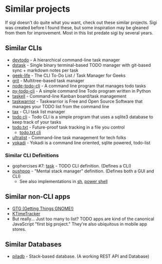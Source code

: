# Similar projects

If sigi doesn't do quite what you want, check out these similar projects. Sigi
was created before I found these, but some inspiration may be gleaned from them
for improvement. Most in this list predate sigi by several years.

## Similar CLIs

- [devtodo](https://swapoff.org/devtodo.html) - A hierarchical command-line task manager
- [dstask](https://github.com/naggie/dstask) - Single binary terminal-based TODO manager with git-based sync + markdown notes per task
- [geek-life](https://github.com/ajaxray/geek-life) - The CLI To-Do List / Task Manager for Geeks
- [grit](https://github.com/climech/grit) - Multitree-based task manager
- [node-todo-cli](https://www.npmjs.com/package/node-todo-cli) - A command line program that manages todo tasks
- [py-todo-cli](https://github.com/Mantaseus/Todo-CLI) - A simple command line Todo program written in Python
- [taskell](https://taskell.app) - Command-line Kanban board/task management
- [taskwarrior](https://taskwarrior.org) - Taskwarrior is Free and Open Source Software that manages your TODO list from the command line
- [tax](https://github.com/netgusto/tax) - CLI task list manager
- [todo cli](https://gitlab.com/bigfiga99/todo-cli) - Todo CLI is a simple program that uses a sqlite3 database to keep track of your tasks
- [todo.txt](http://todotxt.org) - Future-proof task tracking in a file you control
  - [todo.txt cli](https://github.com/todotxt/todo.txt-cli)
- [ultralist](https://ultralist.io) - Command-line task management for tech folks
- [yokadi](https://yokadi.github.io) - Yokadi is a command line oriented, sqlite powered, todo-list

### Similar CLI Definitions

- gophercises #7: [task](https://github.com/gophercises/task) - TODO CLI definition. (Defines a CLI)
- [pushpop](https://github.com/secretGeek/pushpop) - "Mental stack manager" definition. (Defines both a GUI and CLI)
  - See also implementations in [sh](https://paste.sr.ht/~erazemkokot/c6aeb2a7bc25049d08825b3cc7aea63b5cf72a08), [power shell](https://github.com/kberridge/psushpop/blob/master/psushpop.psm1)

## Similar non-CLI apps

- [GTG (Getting Things GNOME!)](https://wiki.gnome.org/Apps/GTG)
- [KTimeTracker](https://userbase.kde.org/KTimeTracker)
- But really... Just too many to list? TODO apps are kind of the canonical JavaScript "first big project." They're also ubiquitous in mobile app stores.

## Similar Databases

- [piladb](https://github.com/fern4lvarez/piladb) - Stack-based database. (A working REST API and Database)
